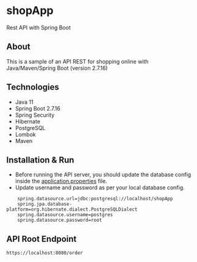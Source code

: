 # shopApp
Rest API with Spring Boot

## About

This is a sample of an API REST for shopping online with Java/Maven/Spring Boot (version 2.7.16)

## Technologies

* Java 11
* Spring Boot 2.7.16
* Spring Security
* Hibernate
* PostgreSQL
* Lombok
* Maven

## Installation & Run

* Before running the API server, you should update the database config inside the [application.properties](https://github.com/loganag/shopApp/blob/master/src/main/resources/application.properties) file. 
* Update username and password as per your local database config.

```
    spring.datasource.url=jdbc:postgresql://localhost/shopApp
    spring.jpa.database-platform=org.hibernate.dialect.PostgreSQLDialect
    spring.datasource.username=postgres
    spring.datasource.password=root
```

## API Root Endpoint
```
https://localhost:8080/order
```
